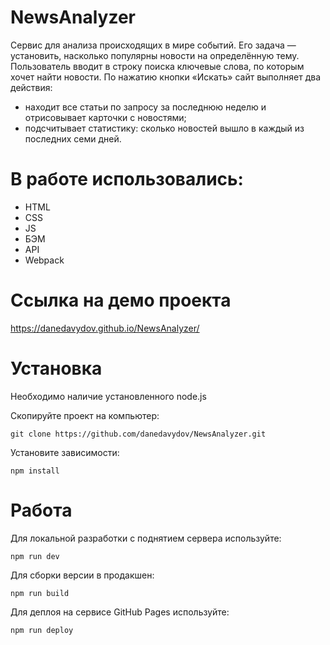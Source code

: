 # NewsAnalyzer
Cервис для анализа происходящих в мире событий. Его задача — установить, насколько популярны новости на определённую тему.
Пользователь вводит в строку поиска ключевые слова, по которым хочет найти новости.
По нажатию кнопки «Искать» сайт выполняет два действия:
- находит все статьи по запросу за последнюю неделю и отрисовывает карточки с новостями;
- подсчитывает статистику: сколько новостей вышло в каждый из последних семи дней.

# В работе использовались:
- HTML
- CSS
- JS
- БЭМ
- API
- Webpack

# Ссылка на демо проекта
https://danedavydov.github.io/NewsAnalyzer/

# Установка

Необходимо наличие установленного node.js

Скопируйте проект на компьютер:
```
git clone https://github.com/danedavydov/NewsAnalyzer.git
```

Установите зависимости:
```
npm install
```

# Работа
Для локальной разработки с поднятием сервера используйте:
```
npm run dev
```
Для сборки версии в продакшен:
```
npm run build
```
Для деплоя на сервисе GitHub Pages используйте:
```
npm run deploy
```
